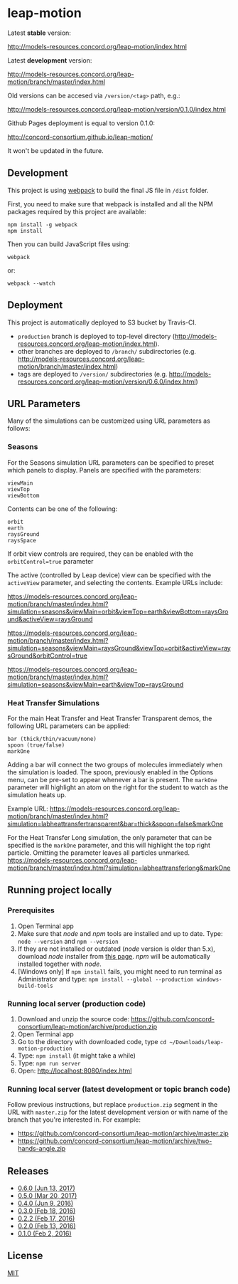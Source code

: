 # leap-motion

Latest **stable** version:

http://models-resources.concord.org/leap-motion/index.html

Latest **development** version:

http://models-resources.concord.org/leap-motion/branch/master/index.html

Old versions can be accesed via `/version/<tag>` path, e.g.:

http://models-resources.concord.org/leap-motion/version/0.1.0/index.html

Github Pages deployment is equal to version 0.1.0:

http://concord-consortium.github.io/leap-motion/

It won't be updated in the future.

## Development

This project is using [webpack](http://webpack.github.io/) to build the final JS file in `/dist` folder.

First, you need to make sure that webpack is installed and all the NPM packages required by this project are available:

```
npm install -g webpack
npm install
```
Then you can build JavaScript files using:
```
webpack
```
or:
```
webpack --watch
```

## Deployment

This project is automatically deployed to S3 bucket by Travis-CI.

- `production` branch is deployed to top-level directory (http://models-resources.concord.org/leap-motion/index.html).
- other branches are deployed to `/branch/` subdirectories (e.g. http://models-resources.concord.org/leap-motion/branch/master/index.html)
- tags are deployed to `/version/` subdirectories  (e.g. http://models-resources.concord.org/leap-motion/version/0.6.0/index.html)


## URL Parameters
Many of the simulations can be customized using URL parameters as follows:

### Seasons
For the Seasons simulation URL parameters can be specified to preset which panels to display. Panels are specified with the parameters:
```
viewMain
viewTop
viewBottom
```

Contents can be one of the following:
```
orbit
earth
raysGround
raysSpace
```

If orbit view controls are required, they can be enabled with the `orbitControl=true` parameter

The active (controlled by Leap device) view can be specified with the `activeView` parameter, and selecting the contents.
Example URLs include:

https://models-resources.concord.org/leap-motion/branch/master/index.html?simulation=seasons&viewMain=orbit&viewTop=earth&viewBottom=raysGround&activeView=raysGround

https://models-resources.concord.org/leap-motion/branch/master/index.html?simulation=seasons&viewMain=raysGround&viewTop=orbit&activeView=raysGround&orbitControl=true

https://models-resources.concord.org/leap-motion/branch/master/index.html?simulation=seasons&viewMain=earth&viewTop=raysGround

### Heat Transfer Simulations
For the main Heat Transfer and Heat Transfer Transparent demos, the following URL parameters can be applied:
```
bar (thick/thin/vacuum/none)
spoon (true/false)
markOne
```
Adding a bar will connect the two groups of molecules immediately when the simulation is loaded. The spoon, previously enabled in the Options menu, can be pre-set to appear whenever a bar is present.
The `markOne` parameter will highlight an atom on the right for the student to watch as the simulation heats up.

Example URL:
https://models-resources.concord.org/leap-motion/branch/master/index.html?simulation=labheattransfertransparent&bar=thick&spoon=false&markOne

For the Heat Transfer Long simulation, the only parameter that can be specified is the `markOne` parameter, and this will highlight the top right particle. Omitting the parameter leaves all particles unmarked.
https://models-resources.concord.org/leap-motion/branch/master/index.html?simulation=labheattransferlong&markOne

## Running project locally

### Prerequisites

1. Open Terminal app
2. Make sure that *node* and *npm* tools are installed and up to date. Type: `node --version` and `npm --version`
3. If they are not installed or outdated (*node* version is older than 5.x), download *node* installer from [this page](https://nodejs.org/en/download/current/). *npm* will be automatically installed together with *node*.
4. [Windows only] If `npm install` fails, you might need to run terminal as Administrator and type: `npm install --global --production windows-build-tools`

### Running local server (production code)

1. Download and unzip the source code: https://github.com/concord-consortium/leap-motion/archive/production.zip
2. Open Terminal app
3. Go to the directory with downloaded code, type `cd ~/Downloads/leap-motion-production`
4. Type: `npm install` (it might take a while)
5. Type: `npm run server`
6. Open: [http://localhost:8080/index.html](http://localhost:8080/index.html)

### Running local server (latest development or topic branch code)

Follow previous instructions, but replace `production.zip` segment in the URL with `master.zip` for the latest development version or with name of the branch that you're interested in. For example:

- https://github.com/concord-consortium/leap-motion/archive/master.zip
- https://github.com/concord-consortium/leap-motion/archive/two-hands-angle.zip

## Releases

- [0.6.0 (Jun 13, 2017)](http://models-resources.concord.org/leap-motion/version/0.6.0/index.html)
- [0.5.0 (Mar 20, 2017)](http://models-resources.concord.org/leap-motion/version/0.5.0/index.html)
- [0.4.0 (Jun 9, 2016)](http://models-resources.concord.org/leap-motion/version/0.4.0/index.html)
- [0.3.0 (Feb 18, 2016)](http://models-resources.concord.org/leap-motion/version/0.3.0/index.html)
- [0.2.2 (Feb 17, 2016)](http://models-resources.concord.org/leap-motion/version/0.2.2/index.html)
- [0.2.0 (Feb 13, 2016)](http://models-resources.concord.org/leap-motion/version/0.2.0/index.html)
- [0.1.0 (Feb 2, 2016)](http://models-resources.concord.org/leap-motion/version/0.1.0/index.html)

## License

[MIT](https://github.com/concord-consortium/grasp-seasons/blob/master/LICENSE)

